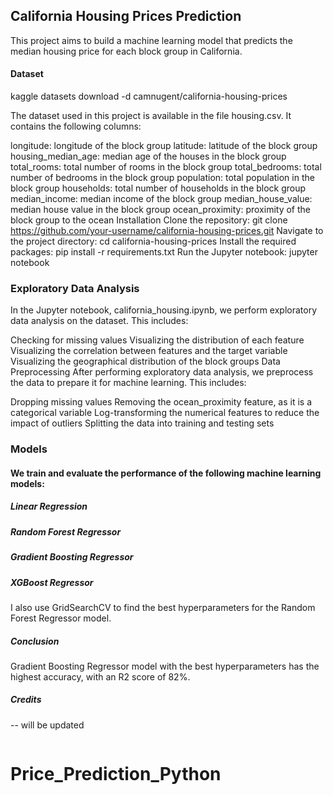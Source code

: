 ## California Housing Prices Prediction 

This project aims to build a machine learning model that predicts the median housing price for each block group in California.

#### Dataset

kaggle datasets download -d camnugent/california-housing-prices

The dataset used in this project is available in the file housing.csv.  It contains the following columns:

longitude: longitude of the block group
latitude: latitude of the block group
housing_median_age: median age of the houses in the block group
total_rooms: total number of rooms in the block group
total_bedrooms: total number of bedrooms in the block group
population: total population in the block group
households: total number of households in the block group
median_income: median income of the block group
median_house_value: median house value in the block group
ocean_proximity: proximity of the block group to the ocean
Installation
Clone the repository: git clone https://github.com/your-username/california-housing-prices.git
Navigate to the project directory: cd california-housing-prices
Install the required packages: pip install -r requirements.txt
Run the Jupyter notebook: jupyter notebook
### Exploratory Data Analysis
In the Jupyter notebook, california_housing.ipynb, we perform exploratory data analysis on the dataset. This includes:

Checking for missing values
Visualizing the distribution of each feature
Visualizing the correlation between features and the target variable
Visualizing the geographical distribution of the block groups
Data Preprocessing
After performing exploratory data analysis, we preprocess the data to prepare it for machine learning. This includes:

Dropping missing values
Removing the ocean_proximity feature, as it is a categorical variable
Log-transforming the numerical features to reduce the impact of outliers
Splitting the data into training and testing sets
### Models
#### We train and evaluate the performance of the following machine learning models:

##### Linear Regression
##### Random Forest Regressor
##### Gradient Boosting Regressor
##### XGBoost Regressor

I also use GridSearchCV to find the best hyperparameters for the Random Forest Regressor model.

##### Conclusion
Gradient Boosting Regressor model with the best hyperparameters has the highest accuracy, with an R2 score of 82%.

##### Credits 
-- will be updated


```python

```
# Price_Prediction_Python
